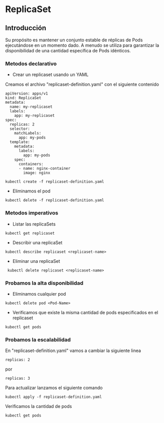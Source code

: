 # ReplicaSet

## Introducción

Su propósito es mantener un conjunto estable de réplicas de Pods ejecutándose en un momento dado. A menudo se utiliza para garantizar la disponibilidad de una cantidad específica de Pods idénticos.

### Metodos declarativo

- Crear un replicaset usando un YAML

Creamos el archivo "replicaset-definition.yaml" con el siguiente contenido
  
```
apiVersion: apps/v1
kind: ReplicaSet
metadata:
  name: my-replicaset
  labels:
    app: my-replicaset
spec:
  replicas: 2
  selector:
    matchLabels:
      app: my-pods
  template:
    metadata:
      labels:
        app: my-pods
    spec:
      containers:
      - name: nginx-container
        image: nginx
```


```
kubectl create -f replicaset-definition.yaml
```
- Eliminamos el pod

```
kubectl delete -f replicaset-definition.yaml
```

### Metodos imperativos

- Listar las replicaSets
```
kubectl get replicaset
```

- Describir una replicaSet 
```
kubectl describe replicaset <replicaset-name>
```

- Eliminar una replicaSet
```
 kubectl delete replicaset <replicaset-name>
```
### Probamos la alta disponibilidad

- Eliminamos cualquier pod

```
kubectl delete pod <Pod-Name>
```

- Verificamos que existe la misma cantidad de pods especificados en el replicaset

```
kubectl get pods
```

### Probamos la escalabilidad

En "replicaset-definition.yaml" vamos a cambiar la siguiente linea
```
replicas: 2
```
por
```
replicas: 3
```
Para actualizar lanzamos el siguiente comando
```
kubectl apply -f replicaset-definition.yaml 
```
Verificamos la cantidad de pods
```
kubectl get pods
```
